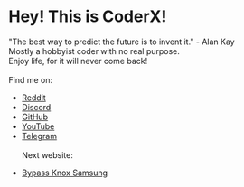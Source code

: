 # Hey! This is CoderX!
"The best way to predict the future is to invent it." - Alan Kay <br>
Mostly a hobbyist coder with no real purpose. <br>
Enjoy life, for it will never come back! <br> <br>
Find me on: <br>
* [Reddit](https://reddit.com/u/OkBrief4523)
* [Discord](https://discord.gg/Jy6yDC2FMp)
* [GitHub](https://github.com/coderx546)
* [YouTube](https://youtube.com/@coderx546)
* [Telegram](https://t.me/coderx546)
<br><br>
Next website:
- [Bypass Knox Samsung](https://coderx546.github.io/knox-bypass-samsung)
